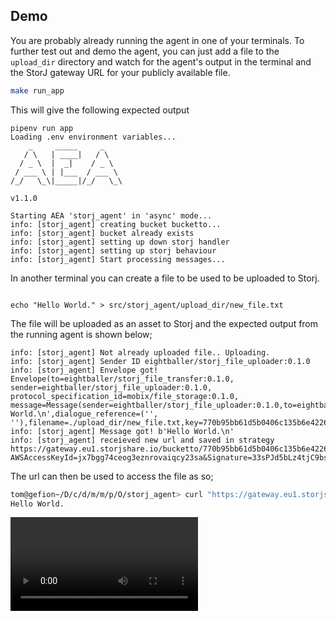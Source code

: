 ## Demo 

You are probably already running the agent in one of your terminals. To further test out and demo the agent, you can just add a file to the `upload_dir` directory and watch for the agent's output in the terminal and the StorJ gateway URL for your publicly available file.


```bash
make run_app
```
This will give the following expected output

```
pipenv run app
Loading .env environment variables...
    _     _____     _    
   / \   | ____|   / \   
  / _ \  |  _|    / _ \  
 / ___ \ | |___  / ___ \ 
/_/   \_\|_____|/_/   \_\
                         
v1.1.0

Starting AEA 'storj_agent' in 'async' mode...
info: [storj_agent] creating bucket bucketto...
info: [storj_agent] bucket already exists
info: [storj_agent] setting up down storj handler 
info: [storj_agent] setting up storj behaviour
info: [storj_agent] Start processing messages...

```

In another terminal you can create a file to be used to be uploaded to Storj.

```

echo "Hello World." > src/storj_agent/upload_dir/new_file.txt

```
The file will be uploaded as an asset to Storj and the expected output from the running agent is shown below;

```
info: [storj_agent] Not already uploaded file.. Uploading.
info: [storj_agent] Sender ID eightballer/storj_file_uploader:0.1.0
info: [storj_agent] Envelope got! Envelope(to=eightballer/storj_file_transfer:0.1.0, sender=eightballer/storj_file_uploader:0.1.0, protocol_specification_id=mobix/file_storage:0.1.0, message=Message(sender=eightballer/storj_file_uploader:0.1.0,to=eightballer/storj_file_transfer:0.1.0,content=b'Hello World.\n',dialogue_reference=('', ''),filename=./upload_dir/new_file.txt,key=770b95bb61d5b0406c135b6e42260580,message_id=1,performative=file_upload,target=0))
info: [storj_agent] Message got! b'Hello World.\n'
info: [storj_agent] receieved new url and saved in strategy https://gateway.eu1.storjshare.io/bucketto/770b95bb61d5b0406c135b6e42260580.txt?AWSAccessKeyId=jx7bgg74ceog3eznrovaiqcy23sa&Signature=33sPJd5bLz4tjC9bsJLuMz1py%2Fg%3D&Expires=1639058879
```

The url can then be used to access the file as so;

```bash
tom@gefion~/D/c/d/m/m/p/O/storj_agent> curl "https://gateway.eu1.storjshare.io/bucketto/770b95bb61d5b0406c135b6e42260580.txt?AWSAccessKeyId=jx7bgg74ceog3eznrovaiqcy23sa&Signature=33sPJd5bLz4tjC9bsJLuMz1py%2Fg%3D&Expires=1639058879"
Hello World.
```

![type:video](./content/videos/demo_video.mp4)
